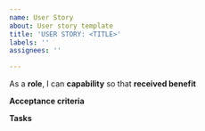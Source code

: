 ```yaml
---
name: User Story
about: User story template
title: 'USER STORY: <TITLE>'
labels: ''
assignees: ''

---
```


As a **role**, I can **capability**  so that **received benefit**

**Acceptance criteria**

**Tasks**
